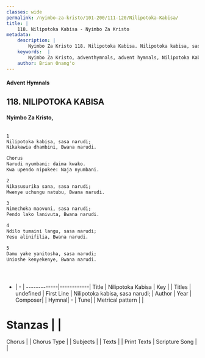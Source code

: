 ```yaml
---
classes: wide
permalink: /nyimbo-za-kristo/101-200/111-120/Nilipotoka-Kabisa/
title: |
    118. Nilipotoka Kabisa - Nyimbo Za Kristo
metadata:
    description: |
        Nyimbo Za Kristo 118. Nilipotoka Kabisa. Nilipotoka kabisa, sasa narudi; Nikakawia dhambini, Bwana narudi.  Chorus   Narudi nyumbani: daima kwako.  Kwa upendo nipokee: Naja nyumbani.  
    keywords:  |
        Nyimbo Za Kristo, adventhymnals, advent hymnals, Nilipotoka Kabisa, Nilipotoka kabisa, sasa narudi;. 
    author: Brian Onang'o
---
```


#### Advent Hymnals
## 118. NILIPOTOKA KABISA
####  Nyimbo Za Kristo,

```txt

1                
Nilipotoka kabisa, sasa narudi;
Nikakawia dhambini, Bwana narudi.

Chorus  
Narudi nyumbani: daima kwako. 
Kwa upendo nipokee: Naja nyumbani.

2 
Nikasusurika sana, sasa narudi; 
Mwenye uchungu natubu, Bwana narudi.

3 
Nimechoka maovuni, sasa narudi; 
Pendo lako lanivuta, Bwana narudi.

4 
Ndilo tumaini langu, sasa narudi; 
Yesu alinifilia, Bwana narudi.

5 
Damu yake yanitosha, sasa narudi; 
Unioshe kenyekenye, Bwana narudi.





```

- |   -  |
-------------|------------|
Title | Nilipotoka Kabisa |
Key |  |
Titles | undefined |
First Line | Nilipotoka kabisa, sasa narudi; |
Author | 
Year | 
Composer| |
Hymnal|  - |
Tune|  |
Metrical pattern | |
# Stanzas |  |
Chorus |  |
Chorus Type |  |
Subjects | |
Texts |  |
Print Texts | 
Scripture Song |  |
    
